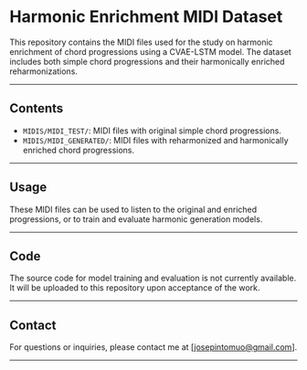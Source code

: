 # Harmonic Enrichment MIDI Dataset

This repository contains the MIDI files used for the study on harmonic enrichment of chord progressions using a CVAE-LSTM model. The dataset includes both simple chord progressions and their harmonically enriched reharmonizations.

---

## Contents

- `MIDIS/MIDI_TEST/`: MIDI files with original simple chord progressions.
- `MIDIS/MIDI_GENERATED/`: MIDI files with reharmonized and harmonically enriched chord progressions.

---

## Usage

These MIDI files can be used to listen to the original and enriched progressions, or to train and evaluate harmonic generation models.

---

## Code

The source code for model training and evaluation is not currently available. It will be uploaded to this repository upon acceptance of the work.

---

## Contact

For questions or inquiries, please contact me at [josepintomuo@gmail.com].

---
